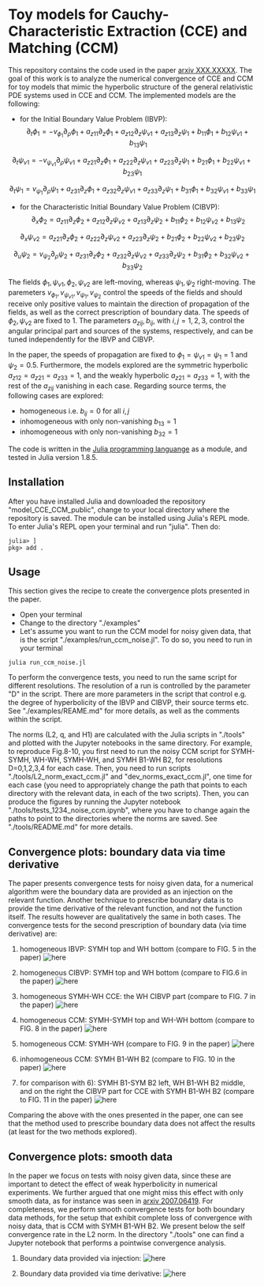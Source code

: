 # Toy models for Cauchy-Characteristic Extraction (CCE) and Matching (CCM)
 
This repository contains the code used in the paper [arxiv
XXX.XXXXX](...).  The goal of this work is to analyze the numerical
convergence of CCE and CCM for toy models that mimic the hyperbolic
structure of the general relativistic PDE systems used in CCE and
CCM. The implemented models are the following:

- for the Initial Boundary Value Problem (IBVP):
$$\partial_t \phi_1 = - v_{\phi_1} \partial_\rho \phi_1 + a_{z11} \partial_z \phi_1 + a_{z12} \partial_z \psi_{v 1} + a_{z13} \partial_z \psi_1 + b_{11} \phi_1 + b_{12} \psi_{v 1} + b_{13}\psi_1 $$ 

$$\partial_t \psi_{v1} = - v_{\psi_{v1}} \partial_\rho \psi_{v1} + a_{z21} \partial_z \phi_1 + a_{z22} \partial_z \psi_{v 1} + a_{z23} \partial_z \psi_1 + b_{21} \phi_1 + b_{22} \psi_{v 1} + b_{23}\psi_1 $$

$$\partial_t \psi_1 = v_{\psi_1} \partial_\rho \psi_1 + a_{z31} \partial_z \phi_1 + a_{z32} \partial_z \psi_{v 1} + a_{z33} \partial_z \psi_1 + b_{31} \phi_1 + b_{32} \psi_{v 1} + b_{33}\psi_1 $$

- for the Characteristic Initial Boundary Value Problem (CIBVP):
$$\partial_x \phi_2 = a_{z11} \partial_z \phi_2 + a_{z12} \partial_z \psi_{v 2} + a_{z13} \partial_z \psi_2 + b_{11} \phi_2 + b_{12} \psi_{v 2} + b_{13}\psi_2 $$ 

$$\partial_x \psi_{v2} = a_{z21} \partial_z \phi_2 + a_{z22} \partial_z \psi_{v 2} + a_{z23} \partial_z \psi_2 + b_{21} \phi_2 + b_{22} \psi_{v 2} + b_{23}\psi_2 $$

$$\partial_u \psi_2 = v_{\psi_2} \partial_\rho \psi_2 + a_{z31} \partial_z \phi_2 + a_{z32} \partial_z \psi_{v 2} + a_{z33} \partial_z \psi_2 + b_{31} \phi_2 + b_{32} \psi_{v 2} + b_{33}\psi_2 $$

The fields $\phi_1, \psi_{v1}, \phi_2, \psi_{v2}$ are left-moving,
whereas $\psi_1, \psi_2$ right-moving. The paremeters $v_{\phi_1},
v_{\psi_{v1}}, v_{\psi_1}, v_{\psi_2}$ control the speeds of the
fields and should receive only positive values to maintain the
direction of propagation of the fields, as well as the correct
prescription of boundary data. The speeds of $\phi_2, \psi_{v2}$ are
fixed to $1$. The parameters $a_{zij}, b_{ij}$, with $i,j=1,2,3$,
control the angular principal part and sources of the systems,
respectively, and can be tuned independently for the IBVP and CIBVP.

In the paper, the speeds of propagation are fixed to $\phi_1 =
\psi_{v1} = \psi_1 = 1$ and $\psi_2 = 0.5$. Furthermore, the models
explored are the symmetric hyperbolic $a_{z12}=a_{z21}=a_{z33}=1$, and
the weakly hyperbolic $a_{z21}=a_{z33}=1$, with the rest of the
$a_{zij}$ vanishing in each case. Regarding source terms, the
following cases are explored:
+ homogeneous i.e. $b_{ij} = 0$ for all $i,j$
+ inhomogeneous with only non-vanishing $b_{13}=1$
+ inhomogeneous with only non-vanishing $b_{32}=1$

The code is written in the [Julia programming
languange](https://julialang.org/) as a module, and
tested in Julia version 1.8.5.

## Installation

After you have installed Julia and downloaded the repository
"model_CCE_CCM_public", change to your local directory where the
repository is saved. The module can be installed using Julia's REPL
mode. To enter Julia's REPL open your terminal and run "julia". Then
do:

```
julia> ]
pkg> add .
```

## Usage

This section gives the recipe to create the convergence plots
presented in the paper.

+ Open your terminal
+ Change to the directory "./examples"
+ Let's assume you want to run the CCM model for noisy given data,
that is the script "./examples/run_ccm_noise.jl". To do so, you need
to run in your terminal
```
julia run_ccm_noise.jl
```
To perform the convergence tests, you need to run the same script for
different resolutions. The resolution of a run is controlled by the
parameter "D" in the script. There are more parameters in the script
that control e.g. the degree of hyperbolicity of the IBVP and CIBVP,
their source terms etc. See "./examples/REAME.md" for more details, as
well as the comments within the script.

The norms (L2, q, and H1) are calculated with the Julia scripts in
"./tools" and plotted with the Jupyter notebooks in the same
directory. For example, to reproduce Fig.8-10, you first need to run
the noisy CCM script for SYMH-SYMH, WH-WH, SYMH-WH, and SYMH B1-WH B2,
for resolutions D=0,1,2,3,4 for each case. Then, you need to run
scripts "./tools/L2_norm_exact_ccm.jl" and "dev_norms_exact_ccm.jl",
one time for each case (you need to appropriately change the path that
points to each directory with the relevant data, in each of the two
scripts). Then, you can produce the figures by running the Jupyter
notebook "./tools/tests_1234_noise_ccm.ipynb", where you have to
change again the paths to point to the directories where the norms are
saved. See "./tools/README.md" for more details.


## Convergence plots: boundary data via time derivative

The paper presents convergence tests for noisy given data, for a
numerical algorithm were the boundary data are provided as an
injection on the relevant function. Another technique to prescribe
boundary data is to provide the time derivative of the relevant
function, and not the function itself. The results however are
qualitatively the same in both cases. The convergence tests for the
second prescription of boundary data (via time derivative) are:

1) homogeneous IBVP: SYMH top and WH bottom (compare to FIG. 5 in the
paper)
![here](./figures/noisy_convergence_dtBD/IBVP_plots/SYMH_vs_WH_noise_t20_tests1234.png)

2) homogeneous CIBVP: SYMH top and WH bottom (compare to FIG.6 in the
paper)
![here](./figures/noisy_convergence_dtBD/CIBVP_plots/SYMH_vs_WH_noise_t20_tests1234.png)

3) homogeneous SYMH-WH CCE: the WH CIBVP part (compare to FIG. 7 in
the paper)
![here](./figures/noisy_convergence_dtBD/CCE_CIBVP_plots/SYMH_WH_noise_t20_tests1234.png)

4) homogeneous CCM: SYMH-SYMH top and WH-WH bottom (compare to FIG. 8
in the paper)
![here](./figures/noisy_convergence_dtBD/CCM_plots/SYMH_SYMH_WH_WH_tests1234.png)

5) homogeneous CCM: SYMH-WH (compare to FIG. 9 in the paper)
![here](./figures/noisy_convergence_dtBD/CCM_plots/SYMH_WH_tests1234.png)

6) inhomogeneous CCM: SYMH B1-WH B2 (compare to FIG. 10 in the paper)
![here](./figures/noisy_convergence_dtBD/CCM_plots/SYMH_B1_WH_B2_tests1234.png)

7) for comparison with 6): SYMH B1-SYM B2 left, WH B1-WH B2
middle, and on the right the CIBVP part for CCE with SYMH B1-WH B2 (compare to
FIG. 11 in the paper)
![here](./figures/noisy_convergence_dtBD/CCM_plots/inhom_CCM_CCE_comparison_tests234.png)

Comparing the above with the ones presented in the paper, one can see
that the method used to prescribe boundary data does not affect the
results (at least for the two methods explored).


## Convergence plots: smooth data

In the paper we focus on tests with noisy given data, since these are
important to detect the effect of weak hyperbolicity in numerical
experiments. We further argued that one might miss this effect with
only smooth data, as for instance was seen in [arxiv
2007.06419](https://arxiv.org/abs/2007.06419). For completeness, we
perform smooth convergence tests for both boundary data methods, for
the setup that exhibit complete loss of convergence with noisy data,
that is CCM with SYMH B1-WH B2. We present below the self convergence
rate in the L2 norm. In the directory "./tools" one can find a Jupyter
notebook that performs a pointwise convergence analysis.

1) Boundary data provided via injection:
![here](./figures/smooth_Cself_L2.png)

2) Boundary data provided via time derivative:
![here](./figures/smooth_Cself_L2_dtBD.png)

